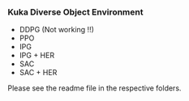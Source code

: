 ### Kuka Diverse Object Environment

- DDPG (Not working !!) 
- PPO 
- IPG
- IPG + HER
- SAC 
- SAC + HER

Please see the readme file in the respective folders. 
